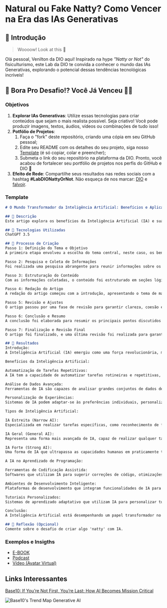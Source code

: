 # Natural ou Fake Natty? Como Vencer na Era das IAs Generativas

## 🚀 Introdução

> Woooow! Look at this 👀

Olá pessoal, Venilton da DIO aqui! Inspirado na hype _"Natty or Not"_ do fisiculturismo, este Lab da DIO te convida a conhecer o mundo das IAs Generativas, explorando o potencial dessas tendências tecnológicas incríveis!

## 🎯 Bora Pro Desafio!? Você Já Venceu 💪🤓

### Objetivos

1. **Explorar IAs Generativas**: Utilize essas tecnologias para criar conteúdos que sejam o mais realista possível. Seja criativo! Você pode produzir imagens, textos, áudios, vídeos ou combinações de tudo isso!
1. **Potfólio de Projetos**:
    1. Faça o "fork" deste repositório, criando uma cópia em seu GitHub pessoal;
    2. Edite seu README com os detalhes do seu projeto, siga nosso [Template](#template) (é só copiar, colar e preencher);
    3. Submeta o link do seu repositório na plataforma da DIO. Pronto, você acabou de fortalecer seu portfólio de projetos nos perfis do GitHub e DIO 🚀
1. **Efeito de Rede**: Compartilhe seus resultados nas redes sociais com a hashtag **#LabDIONattyOrNot**. Não esqueça de nos marcar: [DIO](https://www.linkedin.com/school/dio-makethechange) e [falvojr](https://www.linkedin.com/in/falvojr).

### Template

```markdown
# O Mundo Transformador da Inteligência Artificial: Benefícios e Aplicações no Aprendizado de Programação ;)

## 📒 Descrição
Este artigo explora os benefícios da Inteligência Artificial (IA) e sua influência no aprendizado de programação. Destacando a automação de tarefas repetitivas, análise avançada de dados e personalização de experiências, o texto discute como a IA otimiza o trabalho dos programadores. Além disso, são apresentados os diferentes tipos de IA, desde a especializada até as visões mais avançadas e futuristas. No contexto do aprendizado de programação, a IA desempenha um papel crucial, oferecendo ferramentas de codificação assistida, ambientes de desenvolvimento inteligente e tutoriais personalizados. A conclusão enfatiza a transformação contínua proporcionada pela colaboração entre humanos e IA, prometendo um futuro inovador no campo da programação.

## 🤖 Tecnologias Utilizadas
ChatGPT 3.5

## 🧐 Processo de Criação
Passo 1: Definição do Tema e Objetivo
A primeira etapa envolveu a escolha do tema central, neste caso, os benefícios da Inteligência Artificial (IA) e seu impacto no aprendizado de programação. O objetivo foi destacar as maneiras pelas quais a IA beneficia os programadores e influencia positivamente a aquisição de habilidades.

Passo 2: Pesquisa e Coleta de Informações
Foi realizada uma pesquisa abrangente para reunir informações sobre os benefícios da IA, os diferentes tipos de IA e sua aplicação no campo da programação. Fontes confiáveis foram consultadas para garantir precisão e atualização das informações.

Passo 3: Estruturação do Conteúdo
Com as informações coletadas, o conteúdo foi estruturado em seções lógicas, abordando benefícios gerais da IA, os tipos de IA e sua influência específica no aprendizado de programação. A estruturação ajudou a criar uma narrativa coesa e fácil de seguir.

Passo 4: Redação do Artigo
A redação do artigo começou com a introdução, apresentando o tema de maneira envolvente. Cada seção foi desenvolvida detalhadamente, explicando os benefícios da IA, os tipos existentes e como ela está transformando o aprendizado de programação. Frases claras e concisas foram utilizadas para facilitar a compreensão.

Passo 5: Revisão e Ajustes
O artigo passou por uma fase de revisão para garantir clareza, coesão e correção gramatical. A precisão das informações foi verificada novamente, e ajustes foram feitos para garantir que o conteúdo fluísse de maneira lógica.

Passo 6: Conclusão e Resumo
A conclusão foi elaborada para resumir os principais pontos discutidos no artigo, reafirmando a importância da colaboração entre humanos e IA. Um breve resumo foi criado para destacar os pontos-chave em poucas linhas, proporcionando uma visão geral concisa do conteúdo.

Passo 7: Finalização e Revisão Final
O artigo foi finalizado, e uma última revisão foi realizada para garantir que todos os aspectos estivessem alinhados. Assegurou-se que o conteúdo atendesse aos objetivos iniciais, fornecendo uma visão informativa e clara sobre o papel da IA no aprendizado de programação.

## 🚀 Resultados
Introdução:
A Inteligência Artificial (IA) emergiu como uma força revolucionária, moldando significativamente o panorama tecnológico e proporcionando uma variedade de benefícios em diversas áreas. Este artigo explora os benefícios da IA e seu papel crucial no aprendizado de programação, destacando os diferentes tipos de IA e como ela está transformando a maneira como os programadores adquirem habilidades.

Benefícios da Inteligência Artificial:

Automatização de Tarefas Repetitivas:
A IA tem a capacidade de automatizar tarefas rotineiras e repetitivas, permitindo que os programadores se concentrem em desafios mais complexos e criativos. Isso não apenas aumenta a eficiência, mas também libera tempo para atividades mais estratégicas.

Análise de Dados Avançada:
Ferramentas de IA são capazes de analisar grandes conjuntos de dados de maneira rápida e precisa. Isso é especialmente benéfico para programadores que precisam lidar com grandes volumes de informações, proporcionando insights valiosos e acelerando o processo de tomada de decisões.

Personalização de Experiências:
Sistemas de IA podem adaptar-se às preferências individuais, personalizando a experiência de aprendizado para cada programador. Isso cria um ambiente mais eficaz e envolvente, promovendo um aprendizado mais eficiente.

Tipos de Inteligência Artificial:

IA Estreita (Narrow AI):
Especializada em realizar tarefas específicas, como reconhecimento de fala, visão computacional ou jogar xadrez. Apesar de sua limitação de escopo, a IA estreita é altamente eficiente nas tarefas para as quais foi projetada.

IA Geral (General AI):
Representa uma forma mais avançada de IA, capaz de realizar qualquer tarefa cognitiva que um ser humano possa fazer. Ainda em estágio teórico, a IA geral é um objetivo de longo prazo para a comunidade de pesquisa em IA.

IA Forte (Strong AI):
Uma forma de IA que ultrapassa as capacidades humanas em praticamente todas as atividades intelectuais. Atualmente, a IA forte permanece uma visão futurista, levantando questões éticas e filosóficas.

A IA no Aprendizado de Programação:

Ferramentas de Codificação Assistida:
Softwares que utilizam IA para sugerir correções de código, otimizações e até mesmo fornecer sugestões de como resolver problemas específicos. Isso acelera o processo de aprendizado, oferecendo feedback instantâneo aos programadores em formação.

Ambientes de Desenvolvimento Inteligente:
Plataformas de desenvolvimento que integram funcionalidades de IA para melhorar a eficiência da codificação. Elas ajudam os programadores a escrever código mais limpo, identificar possíveis erros e sugerir soluções.

Tutoriais Personalizados:
Sistemas de aprendizado adaptativo que utilizam IA para personalizar tutoriais e exercícios de acordo com as habilidades e necessidades individuais do programador. Isso torna o processo de aprendizado mais eficaz e envolvente.

Conclusão:
A Inteligência Artificial está desempenhando um papel transformador no mundo da programação, oferecendo uma gama de benefícios e oportunidades. Ao automatizar tarefas, analisar dados complexos e fornecer assistência personalizada, a IA está revolucionando a maneira como os programadores aprendem e trabalham. À medida que a tecnologia continua a evoluir, a colaboração harmoniosa entre humanos e IA promete um futuro empolgante e inovador no campo da programação.

## 💭 Reflexão (Opcional)
Comente sobre o desafio de criar algo 'natty' com IA.
```

### Exemplos e Insigths

- [E-BOOK](/exemplos/E-BOOK.md)
- [Podcast](/exemplos/PODCAST.md)
- [Vídeo (Avatar Virtual)](/exemplos/VIDEO.md)

## Links Interessantes

[Base10: If You’re Not First, You’re Last: How AI Becomes Mission Critical](https://base10.vc/post/generative-ai-mission-critical/)

![Base10's Trend Map Generative AI](https://github.com/digitalinnovationone/lab-natty-or-not/assets/730492/f4df26e8-f8f7-4419-8252-c69d73ea930c)
